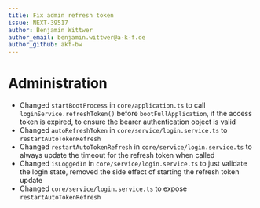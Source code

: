 ```yaml
---
title: Fix admin refresh token
issue: NEXT-39517
author: Benjamin Wittwer
author_email: benjamin.wittwer@a-k-f.de
author_github: akf-bw
---
```

# Administration
* Changed `startBootProcess` in `core/application.ts` to call `loginService.refreshToken()` before `bootFullApplication`, if the access token is expired, to ensure the bearer authentication object is valid
* Changed `autoRefreshToken` in `core/service/login.service.ts` to `restartAutoTokenRefresh`
* Changed `restartAutoTokenRefresh` in `core/service/login.service.ts` to always update the timeout for the refresh token when called
* Changed `isLoggedIn` in `core/service/login.service.ts` to just validate the login state, removed the side effect of starting the refresh token update
* Changed `core/service/login.service.ts` to expose `restartAutoTokenRefresh`
